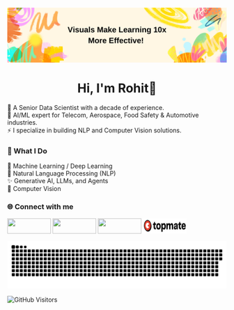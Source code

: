 ![Rohit Kumar Tiwari](./assets/visuals_learning.png)

<h1 align="center">Hi, I'm Rohit👋</h1>

🔭 A Senior Data Scientist with a decade of experience.  
🌱 AI/ML expert for Telecom, Aerospace, Food Safety & Automotive industries.  
⚡ I specialize in building NLP and Computer Vision solutions.  

<h3 align="left">🚀 What I Do</h3>

🤖 Machine Learning / Deep Learning  
🧠 Natural Language Processing (NLP)  
✨ Generative AI, LLMs, and Agents  
📸 Computer Vision 

<h3 align="left">🌐 Connect with me</h3>

[<img src="https://img.shields.io/badge/LinkedIn-0077B5.svg?logo=linkedin&logoColor=white" width="100" height="35" />](https://www.linkedin.com/comm/mynetwork/discovery-see-all?usecase=PEOPLE_FOLLOWS&followMember=analyticalrohit) [<img src="https://img.shields.io/badge/YouTube-%23FF0000.svg?logo=YouTube&logoColor=white" width="100" height="35" />](https://www.youtube.com/@awesomeneuron?sub_confirmation=1) [<img src="https://img.shields.io/badge/Substack-FF6719?logo=substack&logoColor=white" width="100" height="35" />](https://awesomeneuron.substack.com/) [<img src="./assets/topmate_logo.png" width="100" height="35" />](https://topmate.io/analyticalrohit)

<!-- <h3 align="left">📊 GitHub Stats</h3>
<p>&nbsp;<img align="center" src="https://github-readme-stats.vercel.app/api?username=analyticalrohit&show_icons=true&theme=radical" alt="analyticalrohit"/></p> -->


<p align="center">
   <img src="./assets/contribution_grid_snake.svg" alt="snake">
</p>

![GitHub Visitors](https://komarev.com/ghpvc/?username=analyticalrohit)
<!-- ![GitHub Followers](https://img.shields.io/github/followers/analyticalrohit?label=followers&logo=Github) -->
